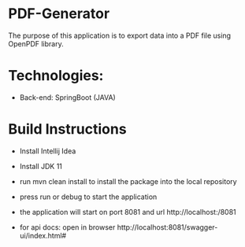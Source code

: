 # PDF-Generator

The purpose of this application is to export data into a PDF file using OpenPDF library.

# Technologies:

- Back-end: SpringBoot (JAVA)

# Build Instructions

- Install Intellij Idea

- Install JDK 11

- run mvn clean install to install the package into the local repository

- press run or debug to start the application

- the application will start on port 8081 and url http://localhost:/8081

- for api docs: open in browser http://localhost:8081/swagger-ui/index.html#
